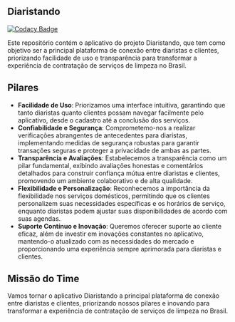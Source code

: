 ## Diaristando
[![Codacy Badge](https://app.codacy.com/project/badge/Grade/3cbffee2d63d4c8485c3408b5f051c68)](https://app.codacy.com/gh/diaristando/diaristando.app/dashboard?utm_source=gh&utm_medium=referral&utm_content=&utm_campaign=Badge_grade)

Este repositório contém o aplicativo do projeto Diaristando, que tem como objetivo ser a principal plataforma de conexão entre diaristas e clientes, priorizando facilidade de uso e transparência para transformar a experiência de contratação de serviços de limpeza no Brasil.

## Pilares
- **Facilidade de Uso**: Priorizamos uma interface intuitiva, garantindo que tanto diaristas quanto clientes possam navegar facilmente pelo aplicativo, desde o cadastro até a conclusão dos serviços.
- **Confiabilidade e Segurança**: Comprometemo-nos a realizar verificações abrangentes de antecedentes para diaristas, implementando medidas de segurança robustas para garantir transações seguras e proteger a privacidade de ambas as partes.
- **Transparência e Avaliações**: Estabelecemos a transparência como um pilar fundamental, exibindo avaliações honestas e comentários detalhados para construir confiança mútua entre diaristas e clientes, promovendo um ambiente colaborativo e de alta qualidade.
- **Flexibilidade e Personalização**: Reconhecemos a importância da flexibilidade nos serviços domésticos, permitindo que os clientes personalizem suas necessidades específicas e os horários de serviço, enquanto diaristas podem ajustar suas disponibilidades de acordo com suas agendas.
- **Suporte Contínuo e Inovação**: Queremos oferecer suporte ao cliente eficaz, além de investir em inovações constantes no aplicativo, mantendo-o atualizado com as necessidades do mercado e proporcionando uma experiência sempre aprimorada para diaristas e clientes.

## Missão do Time
Vamos tornar o aplicativo Diaristando a principal plataforma de conexão entre diaristas e clientes, priorizando nossos pilares e inovando para transformar a experiência de contratação de serviços de limpeza no Brasil.
